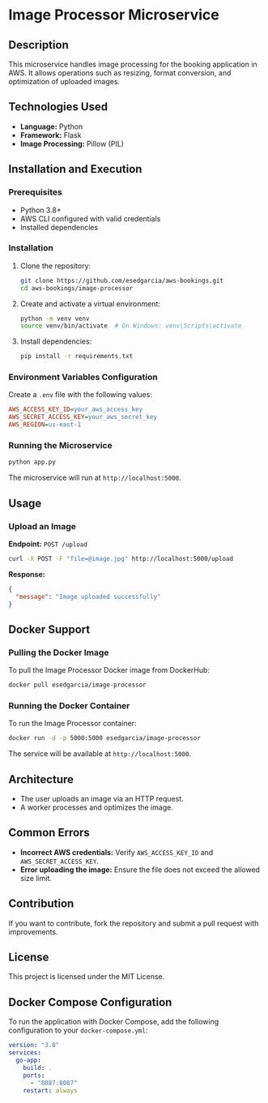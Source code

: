 # Image Processor Microservice

## Description
This microservice handles image processing for the booking application in AWS. It allows operations such as resizing, format conversion, and optimization of uploaded images.

## Technologies Used
- **Language:** Python
- **Framework:** Flask
- **Image Processing:** Pillow (PIL)

## Installation and Execution
### Prerequisites
- Python 3.8+
- AWS CLI configured with valid credentials
- Installed dependencies

### Installation
1. Clone the repository:
   ```sh
   git clone https://github.com/esedgarcia/aws-bookings.git
   cd aws-bookings/image-processor
   ```
2. Create and activate a virtual environment:
   ```sh
   python -m venv venv
   source venv/bin/activate  # On Windows: venv\Scripts\activate
   ```
3. Install dependencies:
   ```sh
   pip install -r requirements.txt
   ```

### Environment Variables Configuration
Create a `.env` file with the following values:
```ini
AWS_ACCESS_KEY_ID=your_aws_access_key
AWS_SECRET_ACCESS_KEY=your_aws_secret_key
AWS_REGION=us-east-1
```

### Running the Microservice
```sh
python app.py
```
The microservice will run at `http://localhost:5000`.

## Usage
### Upload an Image
**Endpoint:** `POST /upload`
```sh
curl -X POST -F "file=@image.jpg" http://localhost:5000/upload
```
**Response:**
```json
{
  "message": "Image uploaded successfully"
}
```

## Docker Support

### Pulling the Docker Image
To pull the Image Processor Docker image from DockerHub:
```sh
docker pull esedgarcia/image-processor
```

### Running the Docker Container
To run the Image Processor container:
```sh
docker run -d -p 5000:5000 esedgarcia/image-processor
```
The service will be available at `http://localhost:5000`.

## Architecture
- The user uploads an image via an HTTP request.
- A worker processes and optimizes the image.

## Common Errors
- **Incorrect AWS credentials:** Verify `AWS_ACCESS_KEY_ID` and `AWS_SECRET_ACCESS_KEY`.
- **Error uploading the image:** Ensure the file does not exceed the allowed size limit.

## Contribution
If you want to contribute, fork the repository and submit a pull request with improvements.

## License
This project is licensed under the MIT License.

## Docker Compose Configuration
To run the application with Docker Compose, add the following configuration to your `docker-compose.yml`:

```yaml
version: "3.8"
services:
  go-app:
    build: .
    ports:
      - "8087:8087"
    restart: always
```


